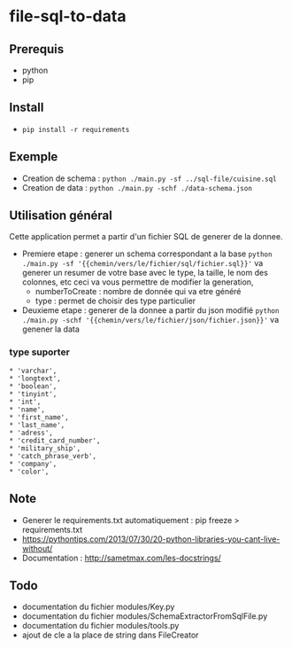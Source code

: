 # file-sql-to-data

## Prerequis
 * python
 * pip

## Install
 * `pip install -r requirements`

## Exemple
 * Creation de schema : `python ./main.py -sf ../sql-file/cuisine.sql`
 * Creation de data : `python ./main.py -schf ./data-schema.json`


## Utilisation général
Cette application permet a partir d'un fichier SQL de generer de la donnee.
  * Premiere etape : generer un schema correspondant a la base
  	`python ./main.py -sf '{{chemin/vers/le/fichier/sql/fichier.sql}}'`
  	va generer un resumer de votre base avec le type, la taille, le nom des colonnes, etc
  	ceci va vous permettre de modifier la generation,
  	* numberToCreate : nombre de donnée qui va etre généré
  	* type : permet de choisir des type particulier
  * Deuxieme etape : generer de la donnee a partir du json modifié
  	`python ./main.py -schf '{{chemin/vers/le/fichier/json/fichier.json}}'`
  	va genener la data

### type suporter

	* 'varchar', 
	* 'longtext', 
	* 'boolean', 
	* 'tinyint', 
	* 'int', 
	* 'name', 
	* 'first_name', 
	* 'last_name',
	* 'adress', 
	* 'credit_card_number', 
	* 'military_ship', 
	* 'catch_phrase_verb', 
	* 'company',
	* 'color',

## Note
 * Generer le requirements.txt automatiquement : pip freeze > requirements.txt
 * https://pythontips.com/2013/07/30/20-python-libraries-you-cant-live-without/
 * Documentation : http://sametmax.com/les-docstrings/

## Todo
 * documentation du fichier modules/Key.py
 * documentation du fichier modules/SchemaExtractorFromSqlFile.py
 * documentation du fichier modules/tools.py
 * ajout de cle a la place de string dans FileCreator